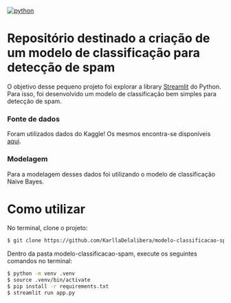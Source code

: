 [![python](https://img.shields.io/badge/python-3.8-blue.svg)](https://www.python.org/)

# Repositório destinado a criação de um modelo de classificação para detecção de spam

O objetivo desse pequeno projeto foi explorar a library [Streamlit](https://www.streamlit.io/) do Python. Para isso, foi desenvolvido um modelo de classificação bem simples para detecção de spam.

### Fonte de dados

Foram utilizados dados do Kaggle! Os mesmos encontra-se disponíveis [aqui](https://www.kaggle.com/team-ai/spam-text-message-classification).

### Modelagem

Para a modelagem desses dados foi utilizando o modelo de classificação Naive Bayes.

# Como utilizar

No terminal, clone o projeto:

```bash
$ git clone https://github.com/KarllaDelalibera/modelo-classificacao-spam.git
```

Dentro da pasta modelo-classificacao-spam, execute os seguintes comandos no terminal:

```bash
$ python -m venv .venv
$ source .venv/bin/activate
$ pip install -r requirements.txt
$ streamlit run app.py
```

